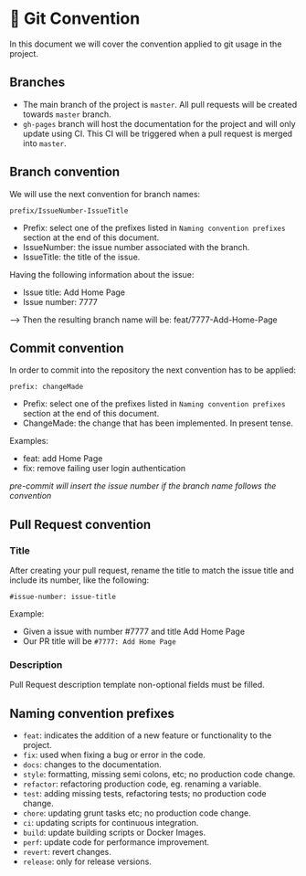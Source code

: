 # 🌳 Git Convention

In this document we will cover the convention applied to git usage in the project.

## Branches

- The main branch of the project is `master`. All pull requests will be created towards `master` branch.
- `gh-pages` branch will host the documentation for the project and will only update using CI. This CI will be triggered when a pull request is merged into `master`.

## Branch convention

We will use the next convention for branch names:

`prefix/IssueNumber-IssueTitle`

- Prefix: select one of the prefixes listed in `Naming convention prefixes` section at the end of this document.
- IssueNumber: the issue number associated with the branch.
- IssueTitle: the title of the issue.

Having the following information about the issue:

* Issue title: Add Home Page
* Issue number: 7777

--> Then the resulting branch name will be: feat/7777-Add-Home-Page

## Commit convention

In order to commit into the repository the next convention has to be applied:

`prefix: changeMade`

- Prefix: select one of the prefixes listed in `Naming convention prefixes` section at the end of this document.
- ChangeMade: the change that has been implemented. In present tense.

Examples:

- feat: add Home Page
- fix: remove failing user login authentication

_pre-commit will insert the issue number if the branch name follows the convention_

## Pull Request convention

### Title

After creating your pull request, rename the title to match the issue title and include its number, like the following:

`#issue-number: issue-title`

Example:

* Given a issue with number #7777 and title Add Home Page
* Our PR title will be `#7777: Add Home Page`

### Description

Pull Request description template non-optional fields must be filled.


## Naming convention prefixes

- `feat`: indicates the addition of a new feature or functionality to the project.
- `fix`: used when fixing a bug or error in the code.
- `docs`: changes to the documentation.
- `style`: formatting, missing semi colons, etc; no production code change.
- `refactor`: refactoring production code, eg. renaming a variable.
- `test`: adding missing tests, refactoring tests; no production code change.
- `chore`: updating grunt tasks etc; no production code change.
- `ci`: updating scripts for continuous integration.
- `build`: update building scripts or Docker Images.
- `perf`: update code for performance improvement.
- `revert`: revert changes.
- `release`: only for release versions.
